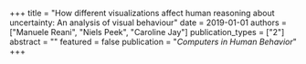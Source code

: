 +++
title = "How different visualizations affect human reasoning about uncertainty: An analysis of visual behaviour"
date = 2019-01-01
authors = ["Manuele Reani", "Niels Peek", "Caroline Jay"]
publication_types = ["2"]
abstract = ""
featured = false
publication = "*Computers in Human Behavior*"
+++

